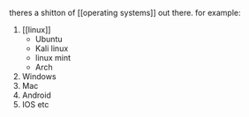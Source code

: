 theres a shitton of [[operating systems]] out there. for example:
1. [[linux]] 
	- Ubuntu
	- Kali linux
	- linux mint
	- Arch
2. Windows
3. Mac 
4. Android
5. IOS etc
